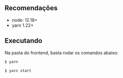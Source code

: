 ## Recomendações

- node: 12.18+
- yarn 1.22+

## Executando

Na pasta do frontend, basta rodar os comandos abaixo:
```bash
$ yarn
```

```bash
$ yarn start
```
